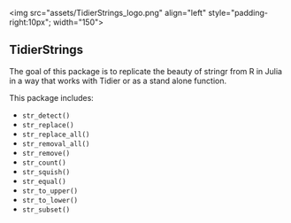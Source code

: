 <img src="assets/TidierStrings\_logo.png" align="left" style="padding-right:10px"; width="150"></img>

## TidierStrings

The goal of this package is to replicate the beauty of stringr from R in Julia in a way that works with Tidier or as a stand alone function.

This package includes:


- `str_detect()`
- `str_replace()`
- `str_replace_all()`
- `str_removal_all()`
- `str_remove()`
- `str_count()`
- `str_squish()`
- `str_equal()`
- `str_to_upper()`
- `str_to_lower()`
- `str_subset()`